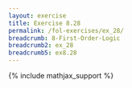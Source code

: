 ```yaml
---
layout: exercise
title: Exercise 8.28
permalink: /fol-exercises/ex_28/
breadcrumb: 8-First-Order-Logic
breadcrumb2: ex_28
breadcrumb5: ex8.28
---
```


{% include mathjax_support %}


